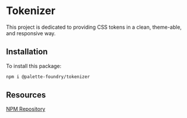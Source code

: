 # Tokenizer

This project is dedicated to providing CSS tokens in a clean, theme-able, and responsive way.

## Installation

To install this package:

```bash
npm i @palette-foundry/tokenizer
```

## Resources

[NPM Repository](https://www.npmjs.com/package/@palette-foundry/tokenizer)
